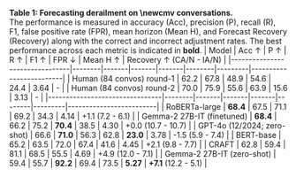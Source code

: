 **Table 1: Forecasting derailment on \newcmv conversations.**  
The performance is measured in accuracy (Acc), precision (P), recall (R), F1, false positive rate (FPR), mean horizon (Mean H), and Forecast Recovery (Recovery) along with the correct and incorrect adjustment rates. The best performance across each metric is indicated in **bold**.
| Model                          | Acc ↑  | P ↑   | R ↑   | F1 ↑  | FPR ↓  | Mean H ↑ | Recovery ↑ (CA/N - IA/N) |
|--------------------------------|--------|-------|-------|-------|--------|---------|-------------------------|
| Human (84 convos) round-1      | 62.2   | 67.8  | 48.9  | 54.6  | 24.4   | 3.64    | -                     |
| Human (84 convos) round-2      | 70.0   | 75.9  | 55.6  | 63.9  | 15.6   | 3.13    | -                     |
|--------------------------------|--------|-------|-------|-------|--------|---------|-------------------------|
| RoBERTa-large                  | **68.4** | 67.5  | 71.1  | 69.2  | 34.3   | 4.14    | +1.1 (7.2 - 6.1)        |
| Gemma-2 27B-IT (finetuned)     | **68.4** | 66.2  | 75.2  | **70.4** | 38.5   | 4.30    | +0.0 (10.7 - 10.7)     |
| GPT-4o (12/2024; zero-shot)    | 66.6   | **71.0** | 56.3  | 62.8  | **23.0** | 3.78    | -1.5 (5.9 - 7.4)       |
| BERT-base                      | 65.2   | 63.5  | 72.0  | 67.4  | 41.6   | 4.45    | +2.1 (9.8 - 7.7)        |
| CRAFT                          | 62.8   | 59.4  | 81.1  | 68.5  | 55.5   | 4.69    | +4.9 (12.0 - 7.1)       |
| Gemma-2 27B-IT (zero-shot)     | 59.4   | 55.7  | **92.2** | 69.4  | 73.5   | **5.27** | **+7.1** (12.2 - 5.1)  |

